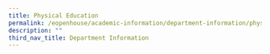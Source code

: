 ```yaml
---
title: Physical Education
permalink: /eopenhouse/academic-information/department-information/physical-education/
description: ""
third_nav_title: Department Information
---
```

